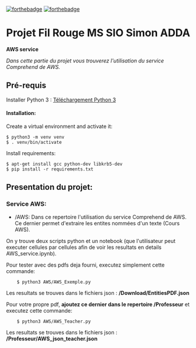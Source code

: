 [![forthebadge](https://forthebadge.com/images/badges/made-with-python.svg)](https://forthebadge.com) [![forthebadge](https://forthebadge.com/images/badges/built-with-love.svg)](https://forthebadge.com)

# Projet Fil Rouge MS SIO Simon ADDA 

**AWS service**

*Dans cette partie du projet vous trouverez l'utilisation du service Comprehend de AWS.*

## Pré-requis

Installer Python 3 : [Téléchargement Python 3](https://www.python.org/downloads/)


#### Installation:

Create a virtual environment and activate it:

    $ python3 -m venv venv
    $ . venv/bin/activate

Install requirements:

    $ apt-get install gcc python-dev libkrb5-dev
    $ pip install -r requirements.txt

## Presentation du projet:

### Service AWS:

- /AWS: Dans ce repertoire l'utilisation du service Comprehend de AWS. Ce dernier permet d'extraire les entites nommées d'un texte (Cours AWS).

On y trouve deux scripts python et un notebook (que l'utilisateur peut executer cellules par cellules afin de voir les resultats en details AWS_service.ipynb).

Pour tester avec des pdfs deja fourni, executez simplement cette commande:

        $ python3 AWS/AWS_Exemple.py

Les resultats se trouves dans le fichiers json : **/Download/EntitiesPDF.json**

Pour votre propre pdf, **ajoutez ce dernier dans le repertoire /Professeur** et executez cette commande:

        $ python3 AWS/AWS_Teacher.py

Les resultats se trouves dans le fichiers json : **/Professeur/AWS_json_teacher.json**
